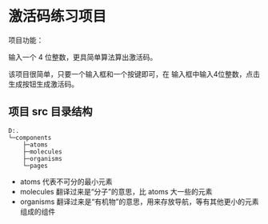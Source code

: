 # 激活码练习项目

项目功能：

输入一个 4 位整数，更具简单算法算出激活码。

该项目很简单，只要一个输入框和一个按键即可，在 输入框中输入4位整数，点击生成按钮生成激活码。

## 项目 src 目录结构

```shell
D:.
└─components
    ├─atoms
    ├─molecules
    ├─organisms
    └─pages
```

* atoms 代表不可分的最小元素
* molecules 翻译过来是“分子”的意思，比 atoms 大一些的元素
* organisms 翻译过来是“有机物”的意思，用来存放导航，等有其他更小的元素组成的组件
